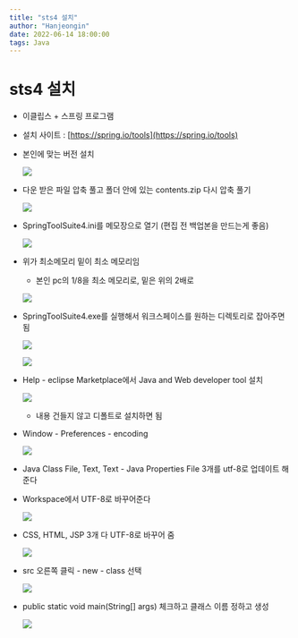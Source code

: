 ```yaml
---
title: "sts4 설치"
author: "Hanjeongin"
date: 2022-06-14 18:00:00
tags: Java
---
```


# sts4 설치

- 이클립스 + 스프링 프로그램
- 설치 사이트 : [https://spring.io/tools](https://spring.io/tools)
- 본인에 맞는 버전 설치
    
    ![](./images/sts4_install/Untitled.png)
    
- 다운 받은 파일 압축 풀고 폴더 안에 있는 contents.zip 다시 압축 풀기
    
    ![](./images/sts4_install/Untitled%201.png)
    

- SpringToolSuite4.ini를 메모장으로 열기 (편집 전 백업본을 만드는게 좋음)
    
    ![](./images/sts4_install/Untitled%202.png)
    

- 위가 최소메모리 밑이 최소 메모리임
    - 본인 pc의 1/8을 최소 메모리로, 밑은 위의 2배로
    
    ![](./images/sts4_install/Untitled%203.png)
    

- SpringToolSuite4.exe를 실행해서 워크스페이스를 원하는 디렉토리로 잡아주면 됨
    
    ![](./images/sts4_install/Untitled%204.png)
    
    ![](./images/sts4_install/Untitled%205.png)
    
- Help - eclipse Marketplace에서 Java and Web developer tool 설치
    
    ![](./images/sts4_install/Untitled%206.png)
    
    - 내용 건들지 않고 디폴트로 설치하면 됨

- Window - Preferences - encoding
    
    ![](./images/sts4_install/Untitled%207.png)
    
- Java Class File, Text, Text - Java Properties File 3개를 utf-8로 업데이트 해준다
- Workspace에서 UTF-8로 바꾸어준다
    
    ![](./images/sts4_install/Untitled%208.png)
    
- CSS, HTML, JSP 3개 다 UTF-8로 바꾸어 줌
    
    ![](./images/sts4_install/Untitled%209.png)
    

- src 오른쪽 클릭 - new - class 선택
    
    ![](./images/sts4_install/Untitled%2010.png)
    

- public static void main(String[] args) 체크하고 클래스 이름 정하고 생성
    
    ![](./images/sts4_install/Untitled%2011.png)